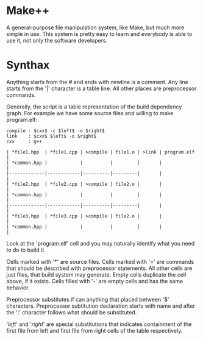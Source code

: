 # Make++
A general-purpose file manipulation system, like Make, but much more simple in
use. This system is pretty easy to learn and everybody is able to use it, not
only the software developers.

# Synthax

Anything starts from the \# and ends with newline is a comment.
Any line starts from the '|' character is a table line.
All other places are preprocessor commands.

Generally, the script is a table representation of the build dependency graph.
For example we have some source files and willing to make program.elf:

```
compile : $cxx$ -c $left$ -o $right$
link    : $cxx$ $left$ -o $right$
cxx     : g++

| *file1.hpp  | *file1.cpp | >compile | file1.o | >link | program.elf |
| *common.hpp |            |          |         |       |             |
|-------------|------------|----------|---------|       |             |
| *file2.hpp  | *file2.cpp | >compile | file2.o |       |             |
| *common.hpp |            |          |         |       |             |
|-------------|------------|----------|---------|       |             |
| *file3.hpp  | *file3.cpp | >compile | file2.o |       |             |
| *common.hpp |            |          |         |       |             |
```

Look at the 'program.elf' cell and you may naturally identify what you need
to do to build it.

Cells marked with '*' are source files.
Cells marked with '>' are commands that should be described with preprocessor
statements.
All other cells are just files, that build system may generate.
Empty cells duplicate the cell above, if it exists.
Cells filled with '-' are empty cells and has the same behavior.

Preprocessor substitutes if can anything that placed between '$' characters.
Preprocessor subtitution declaration starts with name and after the ':'
character follows what should be substituted.

'$left$' and '$right$' are special substitutions that indicates containment
of the first file from left and first file from right cells of the table
respectively.
